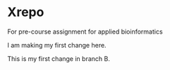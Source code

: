 # Xrepo
For pre-course assignment for applied bioinformatics

I am making my first change here.

This is my first change in branch B.
